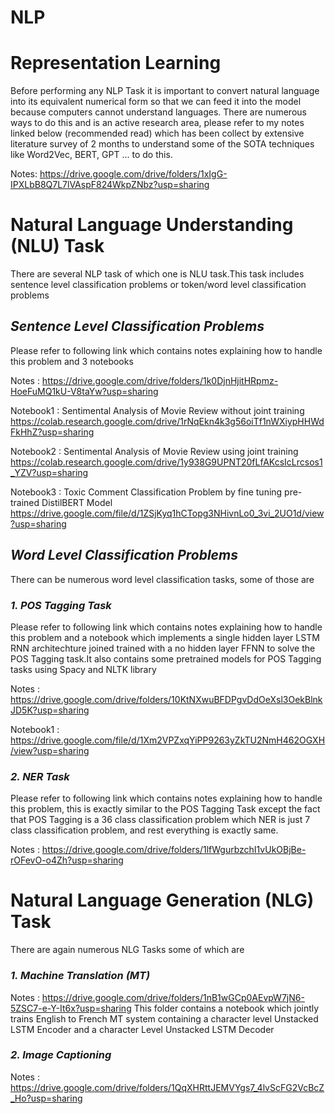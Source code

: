 # NLP

# Representation Learning
Before performing any NLP Task it is important to convert natural language into its equivalent numerical form so that we can feed it into the model because computers cannot understand languages. There are numerous ways to do this and is an active research area, please refer to my notes linked below (recommended read) which has been collect by extensive literature survey of 2 months to understand some of the SOTA techniques like Word2Vec, BERT, GPT ... to do this.

Notes: https://drive.google.com/drive/folders/1xIgG-IPXLbB8Q7L7lVAspF824WkpZNbz?usp=sharing

# Natural Language Understanding (NLU) Task
There are several NLP task of which one is NLU task.This task includes sentence level classification problems or token/word level classification problems

## *Sentence Level Classification Problems*
Please refer to following link which contains notes explaining how to handle this problem and 3 notebooks

   Notes : https://drive.google.com/drive/folders/1k0DjnHjitHRpmz-HoeFuMQ1kU-V8taYw?usp=sharing
   
   Notebook1 : Sentimental Analysis of Movie Review without joint training https://colab.research.google.com/drive/1rNqEkn4k3g56oiTf1nWXiypHHWdFkHhZ?usp=sharing
   
   Notebook2 : Sentimental Analysis of Movie Review using joint training https://colab.research.google.com/drive/1y938G9UPNT20fLfAKcsIcLrcsos1_YZV?usp=sharing
   
   Notebook3 : Toxic Comment Classification Problem by fine tuning pre-trained DistilBERT Model https://drive.google.com/file/d/1ZSjKyq1hCTopg3NHivnLo0_3vi_2UO1d/view?usp=sharing
   
## *Word Level Classification Problems*
There can be numerous word level classification tasks, some of those are

### *1. POS Tagging Task*
Please refer to following link which contains notes explaining how to handle this problem and a notebook which implements a single hidden layer LSTM RNN architechture joined trained with a no hidden layer FFNN to solve the POS Tagging task.It also contains some pretrained models for POS Tagging tasks using Spacy and NLTK library

   Notes : https://drive.google.com/drive/folders/10KtNXwuBFDPgvDdOeXsl3OekBlnkJD5K?usp=sharing
   
   Notebook1 : https://drive.google.com/file/d/1Xm2VPZxqYiPP9263yZkTU2NmH462OGXH/view?usp=sharing
   
### *2. NER Task*
Please refer to following link which contains notes explaining how to handle this problem, this is exactly similar to the POS Tagging Task except the fact that POS Tagging is a 36 class classification problem which NER is just 7 class classification problem, and rest everything is exactly same.
   
   Notes : https://drive.google.com/drive/folders/1lfWgurbzchI1vUkOBjBe-rOFevO-o4Zh?usp=sharing

# Natural Language Generation (NLG) Task
There are again numerous NLG Tasks some of which are

### *1. Machine Translation (MT)*
Notes : https://drive.google.com/drive/folders/1nB1wGCp0AEvpW7jN6-5ZSC7-e-Y-It6x?usp=sharing
This folder contains a notebook which jointly trains English to French MT system containing a character level Unstacked LSTM Encoder and a character Level Unstacked LSTM Decoder

### *2. Image Captioning*
Notes : https://drive.google.com/drive/folders/1QqXHRttJEMVYgs7_4lvScFG2VcBcZ_Ho?usp=sharing
